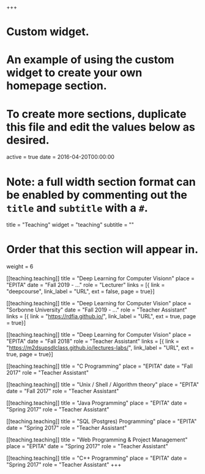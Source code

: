 +++
# Custom widget.
# An example of using the custom widget to create your own homepage section.
# To create more sections, duplicate this file and edit the values below as desired.
active = true
date = 2016-04-20T00:00:00

# Note: a full width section format can be enabled by commenting out the `title` and `subtitle` with a `#`.
title = "Teaching"
widget = "teaching"
subtitle = ""

# Order that this section will appear in.
weight = 6

[[teaching.teaching]]
  title = "Deep Learning for Computer Visionn"
  place = "EPITA"
  date = "Fall 2019 - ..."
  role = "Lecturer"
  links = [{ link = "deepcourse", link_label = "URL", ext = false, page = true}]

[[teaching.teaching]]
  title = "Deep Learning for Computer Vision"
  place = "Sorbonne University"
  date = "Fall 2019 - ..."
  role = "Teacher Assistant"
  links = [{ link = "https://rdfia.github.io/", link_label = "URL", ext = true, page = true}]

[[teaching.teaching]]
  title = "Deep Learning for Computer Vision"
  place = "EPITA"
  date = "Fall 2018"
  role = "Teacher Assistant"
  links = [{ link = "https://m2dsupsdlclass.github.io/lectures-labs/", link_label = "URL", ext = true, page = true}]

[[teaching.teaching]]
  title = "C Programming"
  place = "EPITA"
  date = "Fall 2017"
  role = "Teacher Assistant"

[[teaching.teaching]]
  title = "Unix / Shell / Algorithm theory"
  place = "EPITA"
  date = "Fall 2017"
  role = "Teacher Assistant"

[[teaching.teaching]]
  title = "Java Programming"
  place = "EPITA"
  date = "Spring 2017"
  role = "Teacher Assistant"

[[teaching.teaching]]
  title = "SQL (Postgres) Programming"
  place = "EPITA"
  date = "Spring 2017"
  role = "Teacher Assistant"

[[teaching.teaching]]
  title = "Web Programming & Project Management"
  place = "EPITA"
  date = "Spring 2017"
  role = "Teacher Assistant"

[[teaching.teaching]]
  title = "C++ Programming"
  place = "EPITA"
  date = "Spring 2017"
  role = "Teacher Assistant"
+++

